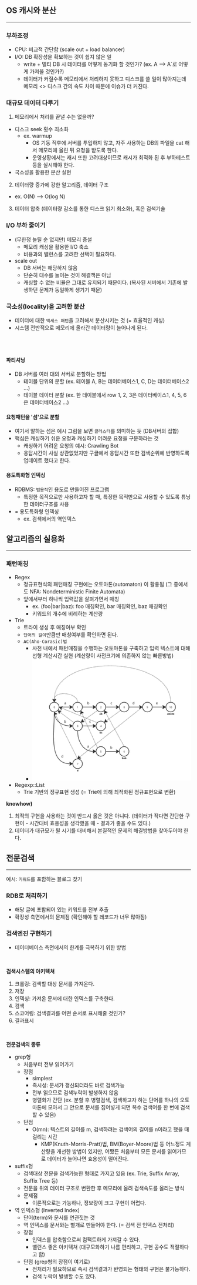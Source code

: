 ## OS 캐시와 분산

---

### 부하조정

- CPU: 비교적 간단함 (scale out + load balancer)
- I/O: DB 확장성을 확보하는 것이 쉽지 않은 일
  - write + 멀티 DB 시 데이터를 어떻게 동기화 할 것인가? (ex. A --> A`로 어떻게 가져올 것인가?)
  - 데이터가 커질수록 메모리에서 처리하지 못하고 디스크를 쓸 일이 많아지는데 메모리 <> 디스크 간의 속도 차이 때문에 이슈가 더 커진다.


### 대규모 데이터 다루기
1. 메모리에서 처리를 끝낼 수는 없을까?
- 디스크 seek 횟수 최소화
  - ex. warmup
    - OS 기동 직후에 서버를 투입하지 않고, 자주 사용하는 DB의 파일을 cat 해서 메모리에 올린 뒤 요청을 받도록 한다.
    - 운영상황에서는 캐시 또한 고려대상이므로 캐시가 최적화 된 후 부하테스트 등을 실시해야 한다.
- 국소성을 활용한 분산 실현
2. 데이터량 증가에 강한 알고리즘, 데이터 구조
- ex. O(N) --> O(log N)
3. 데이터 압축 (데이터량 감소를 통한 디스크 읽기 최소화), 혹은 검색기술


### I/O 부하 줄이기
- (무한정 늘릴 순 없지만) 메모리 증설
  - 메모리 캐싱을 활용한 I/O 축소
  - 비용과의 밸런스를 고려한 선택이 필요하다.
- scale out
  - DB 서버는 해당하지 않음
  - 단순히 대수를 늘이는 것이 해결책은 아님 
  - 캐싱할 수 없는 비율은 그대로 유지되기 때문이다. (복사된 서버에서 기존에 발생하던 문제가 동일하게 생기기 때문)


### 국소성(locality)을 고려한 분산
- 데이터에 대한 `액세스 패턴`을 고려해서 분산시키는 것 (= 효율적인 캐싱)
- 시스템 전반적으로 메모리에 올라간 데이터량이 늘어나게 된다. 
<br>
<br>


#### 파티셔닝
- DB 서버를 여러 대의 서버로 분할하는 방법
  - 테이블 단위의 분할 (ex. 테이블 A, B는 데이터베이스1, C, D는 데이터베이스2 ...)
  - 테이블 데이터 분할 (ex. 한 테이블에서 row 1, 2, 3은 데이터베이스1, 4, 5, 6은 데이터베이스2 ...)


#### 요청패턴을 '섬'으로 분할
- 여기서 말하는 섬은 예시 그림을 보면 `클러스터`를 의미하는 듯 (DB서버의 집합)
- 핵심은 캐싱하기 쉬운 요청과 캐싱하기 어려운 요청을 구분하라는 것
  - 캐싱하기 어려운 요청의 예시: Crawling Bot
  - 응답시간이 사실 상관없었지만 구글에서 응답시간 또한 검색순위에 반영하도록 업데이트 했다고 한다.


#### 용도특화형 인덱싱
- RDBMS: `범용적`인 용도로 만들어진 프로그램
  - 특정한 목적으로만 사용하고자 할 때, 특정한 목적만으로 사용할 수 있도록 튜닝한 데이터구조를 사용
- = 용도특화형 인덱싱
  - ex. 검색에서의 역인덱스


## 알고리즘의 실용화

---

### 패턴매칭 
- Regex
  - 정규표현식의 패턴매칭 구현에는 오토마톤(automaton) 이 활용됨 (그 중에서도 NFA: Nondeterministic Finite Automata)
  - 앞에서부터 하나씩 입력값을 살펴가면서 매칭
    - ex. (foo|bar|baz): foo 매칭확인, bar 매칭확인, baz 매칭확인
    - 키워드의 개수에 비례하는 계산량
- Trie
  - 트라이 생성 후 매칭여부 확인
  - `단어의 길이`만큼만 매칭여부를 확인하면 된다. 
  - `AC(Aho-Corasic)법`
    - 사전 내에서 패턴매칭을 수행하는 오토마톤을 구축하고 입력 텍스트에 대해 선형 계산시간 실현 (계산량이 사전크기에 의존하지 않는 빠른방법)
    - ![ac_trie.png](img%2Fac_trie.png)
- Regexp::List
  - Trie 기반의 정규표현 생성 (= Trie에 의해 최적화된 정규표현으로 변환)

**knowhow)** 
1. 최적의 구현을 사용하는 것이 반드시 옳은 것은 아니다. (데이터가 작다면 간단한 구현이 - 시간대비 효용성을 생각했을 때 - 결과가 좋을 수도 있다.)
2. 데이터가 대규모가 될 시기를 대비해서 본질적인 문제의 해결방법을 찾아두어야 한다.


## 전문검색

---

예시: `키워드`를 포함하는 블로그 찾기

### RDB로 처리하기
- 해당 글에 포함되어 있는 키워드를 전부 추출
- 확장성 측면에서의 문제점 (확인해야 할 레코드가 너무 많아짐)

### 검색엔진 구현하기
- 데이터베이스 측면에서의 한계를 극복하기 위한 방법

<br>

**검색시스템의 아키텍쳐**
1. 크롤링: 검색할 대상 문서를 가져온다.
2. 저장
3. 인덱싱: 가져온 문서에 대한 인덱스를 구축한다.
4. 검색
5. 스코어링: 검색결과를 어떤 순서로 표시해줄 것인가?
6. 결과표시

<br>

**전문검색의 종류**
- grep형
  - 처음부터 전부 읽어가기
  - 장점
    - simplest
    - 즉시성: 문서가 갱신되더라도 바로 검색가능
    - 전부 읽으므로 검색누락이 발생하지 않음
    - 병렬화가 간단 (ex. 분할 후 병렬검색, 검색하고자 하는 단어를 하나의 오토마톤에 모아서 그 안으로 문서를 집어넣게 되면 복수 검색어를 한 번에 검색할 수 있음)
  - 단점
    - O(mn): 텍스트의 길이를 m, 검색하려는 검색어의 길이를 n이라고 했을 때 걸리는 시간
      - KMP(Knuth-Morris-Pratt)법, BM(Boyer-Moore)법 등 어느정도 계산량을 개선한 방법이 있지만, 어쨌든 처음부터 모든 문서를 읽어가므로 데이터가 늘어나면 효용성이 떨어진다.
- suffix형
  - 검색대상 전문을 검색가능한 형태로 가지고 있음 (ex. Trie, Suffix Array, Suffix Tree 등)
  - 전문을 위의 데이터 구조로 변환한 후 메모리에 올려 검색속도를 올리는 방식
  - 문제점 
    - 이론적으로는 가능하나, 정보량이 크고 구현이 어렵다.
- 역 인덱스형 (Inverted Index)
  - 단어(term)와 문서를 연관짓는 것
  - 역 인덱스를 문서와는 별개로 만들어야 한다. (= 검색 전 인덱스 전처리)
  - 장점
    - 인덱스를 압축함으로써 컴팩트하게 가져갈 수 있다.
    - 밸런스 좋은 아키텍쳐 (대규모화하기 나름 편리하고, 구현 공수도 적절하다고 함)
  - 단점 (grep형의 장점이 여기로)
    - 전처리가 필요하므로 즉시 검색결과가 반영되는 형태의 구현은 불가능하다.
    - 검색 누락이 발생할 수도 있다.